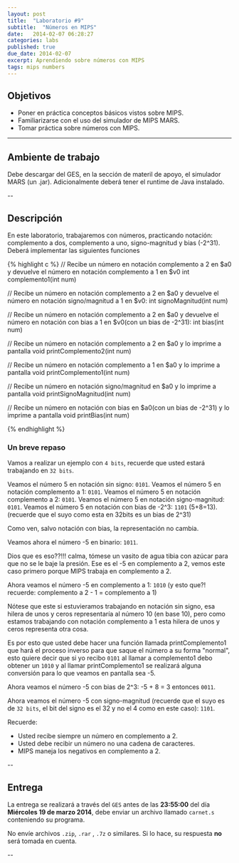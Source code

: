 ```yaml
---
layout: post
title:  "Laboratorio #9"
subtitle:  "Números en MIPS"
date:   2014-02-07 06:28:27
categories: labs
published: true
due_date: 2014-02-07
excerpt: Aprendiendo sobre números con MIPS
tags: mips numbers
---
```


## Objetivos

- Poner en práctica conceptos básicos vistos sobre MIPS.
- Familiarizarse con el uso del simulador de MIPS MARS.
- Tomar práctica sobre números con MIPS.

---

## Ambiente de trabajo

Debe descargar del GES, en la sección de materil de apoyo, el simulador MARS (un .jar). Adicionalmente deberá tener
el runtime de Java instalado.

--

## Descripción

En este laboratorio, trabajaremos con números, practicando notación: complemento a dos, complemento a uno, signo-magnitud y bias (-2^31).
Deberá implementar las siguientes funciones

{% highlight c %}
// Recibe un número en notación complemento a 2 en $a0 y devuelve el número en notación complemento a 1 en $v0
int complemento1(int num)

// Recibe un número en notación complemento a 2 en $a0 y devuelve el número en notación signo/magnitud a 1 en $v0:
int signoMagnitud(int num)

// Recibe un número en notación complemento a 2 en $a0 y devuelve el número en notación con bias a 1 en $v0(con un bias de -2^31):
int bias(int num)

// Recibe un número en notación complemento a 2 en $a0 y lo imprime a pantalla
void printComplemento2(int num)

// Recibe un número en notación complemento a 1 en $a0 y lo imprime a pantalla
void printComplemento1(int num)

// Recibe un número en notación signo/magnitud en $a0 y lo imprime a pantalla
void printSignoMagnitud(int num)

// Recibe un número en notación con bias en $a0(con un bias de -2^31) y lo imprime a pantalla
void printBias(int num)

{% endhighlight %}

### Un breve repaso

Vamos a realizar un ejemplo con `4 bits`, recuerde que usted estará trabajando en `32 bits`.

Veamos el número 5 en notación sin signo: `0101`.
Veamos el número 5 en notación complemento a 1: `0101`.
Veamos el número 5 en notación complemento a 2: `0101`.
Veamos el número 5 en notación signo-magnitud: `0101`.
Veamos el número 5 en notación con bias de -2^3: `1101` (5+8=13).  (recuerde que el suyo como esta en 32bits es un bias de 2^31)

Como ven, salvo notación con bias, la representación no cambia.

Veamos ahora el número -5 en binario: `1011`. 

Dios que es eso??!!! calma, tómese un vasito de agua tibia con azúcar para que no se le baje la presión. 
Ese es el -5 en complemento a 2, vemos este caso primero porque MIPS trabaja en complemento a 2.

Ahora veamos el número -5 en complemento a 1: `1010` (y esto que?! recuerde: complemento a 2 - 1 = complemento a 1)

Nótese que este si estuvieramos trabajando en notación sin signo, esa hilera de unos y ceros representaría al número 10 (en base 10), pero como estamos trabajando con notación complemento a 1 esta hilera de unos y ceros representa otra cosa. 

Es por esto que usted debe hacer una función llamada printComplemento1 que hará el proceso inverso para que saque el número a su forma "normal", esto quiere decir que si yo recibo `0101` al llamar a complemento1 debo obtener un `1010` y al llamar printComplemento1 se realizará alguna conversión para lo que veamos en pantalla sea -5.

Ahora veamos el número -5 con bias de 2^3: -5 + 8 = 3 entonces `0011`.

Ahora veamos el número -5 con signo-magnitud (recuerde que el suyo es de `32 bits`, el bit del signo es el 32 y no el 4 como en este caso): `1101`.

Recuerde:

* Usted recibe siempre un número en complemento a 2.
* Usted debe recibir un número no una cadena de caracteres.
* MIPS maneja los negativos en complemento a 2.

--
## Entrega

La entrega se realizará a través del `GES` antes de las **23:55:00** del día **Miércoles 19 de marzo 2014**, debe enviar un archivo llamado `carnet.s` conteniendo su programa.  
  
No envíe archivos `.zip`, `.rar` , `.7z` o similares. Si lo hace, su respuesta **no** será tomada en cuenta.

-- 
